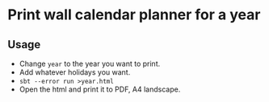 # Print wall calendar planner for a year

## Usage

- Change `year` to the year you want to print.
- Add whatever holidays you want.
- `sbt --error run >year.html`
- Open the html and print it to PDF, A4 landscape.